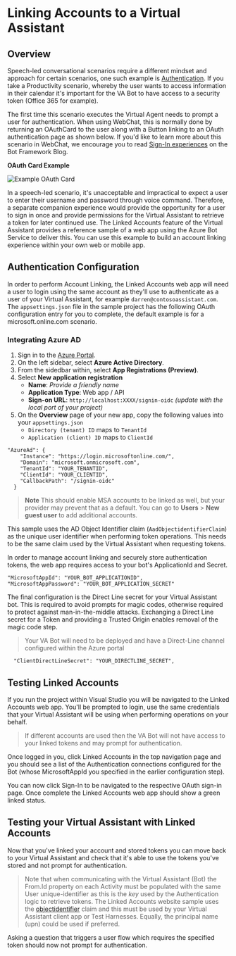 # Linking Accounts to a Virtual Assistant

## Overview

Speech-led conversational scenarios require a different mindset and approach for certain scenarios, 
one such example is [Authentication](/virtualassistant-authenticaiton.md). 
If you take a Productivity scenario, whereby the user wants to access information in their calendar it's important 
for the VA Bot to have access to a security token (Office 365 for example). 

The first time this scenario executes the Virtual Agent needs to prompt a user for authentication. When using WebChat, this is normally 
done by returning an OAuthCard to the user along with a Button linking to an OAuth authentication page as shown below. 
If you'd like to learn more about this scenario in WebChat, we encourage you to read [Sign-In experiences](https://blog.botframework.com/2018/08/28/sign-in-experiences/) on the Bot Framework Blog.

**OAuth Card Example**

![Example OAuth Card](./media/virtualassistant-LinkedAccountsOAuthCard.png)

In a speech-led scenario, it's unacceptable and impractical to expect a user to enter their username and password through voice command.
Therefore, a separate companion experience would provide the opportunity for a user to sign in once and provide permissions for the Virtual Assistant to retrieve a token for later continued use.
The Linked Accounts feature of the Virtual Assistant provides a reference sample of a web app using the Azure Bot Service to deliver this.
You can use this example to build an account linking experience within your own web or mobile app.

## Authentication Configuration

In order to perform Account Linking, the Linked Accounts web app will need a user to login using the same account as they'll use to authenticate as a user of your Virtual Assistant, for example `darren@contosoassistant.com`. 
The ``appsettings.json`` file in the sample project has the following OAuth configuration entry for you to complete, the default example is for a microsoft.online.com scenario.

### Integrating Azure AD

1. Sign in to the [Azure Portal](https://portal.azure.com/).
2. On the left sidebar, select  **Azure Active Directory**.
3. From the sidedbar within, select **App Registrations (Preview)**.
4. Select **New application registration**
   *  **Name**: *Provide a friendly name*
   *  **Application Type**: Web app / API
   *  **Sign-on URL**: `http://localhost:XXXX/signin-oidc` *(update with the local port of your project)*
5. On the **Overview** page of your new app, copy the following values into your `appsettings.json`
   * `Directory (tenant) ID` maps to `TenantId`
   * `Application (client) ID` maps to `ClientId`

```
"AzureAd": {
    "Instance": "https://login.microsoftonline.com/",
    "Domain": "microsoft.onmicrosoft.com",
    "TenantId": "YOUR_TENANTID",
    "ClientId": "YOUR_CLIENTID",
    "CallbackPath": "/signin-oidc"
  }
```

> **Note** This should enable MSA accounts to be linked as well, but your provider may prevent that as a default. You can go to **Users** > **New guest user** to add additional accounts.

This sample uses the AD Object Identifier claim (``AadObjectidentifierClaim``) as the unique user identifier when performing token operations. This needs to be the same claim used by the Virtual Assistant when requesting tokens. 

In order to manage account linking and securely store authentication tokens, the web app requires access to your bot's ApplicationId and Secret.
```
"MicrosoftAppId": "YOUR_BOT_APPLICATIONID",
"MicrosoftAppPassword": "YOUR_BOT_APPLICATION_SECRET" 
```
  
The final configuration is the Direct Line secret for your Virtual Assistant bot.
This is required to avoid prompts for magic codes, otherwise required to protect against man-in-the-middle attacks. 
Exchanging a Direct Line secret for a Token and providing a Trusted Origin enables removal of the magic code step.

> Your VA Bot will need to be deployed and have a Direct-Line channel configured within the Azure portal

```
  "ClientDirectLineSecret": "YOUR_DIRECTLINE_SECRET",
```
## Testing Linked Accounts

If you run the project within Visual Studio you will be navigated to the Linked Accounts web app. 
You'll be prompted to login, use the same credentials that your Virtual Assistant will be using when performing operations on your behalf. 

> If different accounts are used then the VA Bot will not have access to your linked tokens and may prompt for authentication.

Once logged in you, click Linked Accounts in the top navigation page and you should see a list of the Authentication connections configured for the Bot 
(whose MicrosoftAppId you specified in the earlier configuration step).

You can now click Sign-In to be navigated to the respective OAuth sign-in page. Once complete the Linked Accounts web app should show a green linked status.

## Testing your Virtual Assistant with Linked Accounts

Now that you've linked your account and stored tokens you can move back to your Virtual Assistant and check that it's able to use the tokens you've stored and not prompt for authentication.

> Note that when communicating with the Virtual Assistant (Bot) the From.Id property on each Activity must be populated with the same User unique-identifier as this is the *key* used by the Authentication logic to retrieve tokens. 
> The Linked Accounts website sample uses the [objectidentifier](https://docs.microsoft.com/en-us/azure/architecture/multitenant-identity/claims) claim and this must be used by your Virtual Assistant client app or Test Harnesses. 
> Equally, the principal name (upn) could be used if preferred.

Asking a question that triggers a user flow which requires the specified token should now not prompt for authentication.